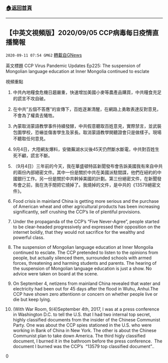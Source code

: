 ###  [:house:返回首頁](https://github.com/ourhimalayas/txt)
---

## 【中英文視頻版】2020/09/05 CCP病毒每日疫情直播簡報
`2020-09-11 07:54 GM62` [轉載自GNews](https://gnews.org/zh-hant/348041/)

英文標題 CCP Virus Pandemic Updates Ep225: The suspension of Mongolian language education at Inner Mongolia continued to esclate

視頻重點

1. 中共內地糧食危機日趨嚴重，快速增加美國小麥等農產品購買，中共糧食充足的謊言不攻自破。
2. 在中共”五個不答應”的宣傳下，百姓逐漸清醒，在網路上勇敢表達反對意見，不會為了權貴去犧牲。
3. 內蒙取消蒙語教學事件持續發酵，中共假意聽取百姓意見，實際禁言，並武裝包圍學校，恐嚇並傷害學生及家長。取消蒙語教學開聽證會只是做樣子。現場不聽取任何意見。
4. 9月4日，大陸網友爆料，安徽蕪湖水災後45天仍然斷水斷電，中共對百姓生死不顧，謊言不斷。
5. （9月4日）三年前的今天，我在華盛頓特區新聞發布會告訴美國我有來自中共的兩份內部絕密文件。其中一份是關於中共在美國派駐間諜，他們在紐約的中國銀行工作。另一份是關於中共幹掉美國的計劃。第三份絕密文件，在新聞發布會之前，我在洗手間把它燒掉了。我燒掉的文件，是中共的《13579絕密文件》。


1. Food crisis in mainland China is getting more serious and the purchase of American wheat and other agricultural products has been increasing significantly, self crushing the CCP’s lie of plentiful provisions.
2. Under the propaganda of the CCP’s “Five Never-Agree”, people started to be clear-headed progressively and expressed their opposition on the internet boldly, that they would not sacrifice for the wealthy and powerful class.
3. The suspension of Mongolian language education at Inner Mongolia continued to esclate. The CCP pretended to listen to the opinions from people, but actually silenced them, surrounded schools with armed forces, threatening and harming students and parents. The hearing of the suspension of Mongolian language education is just a show. No advice were taken on board at the scene.
4. On September 4, netizens from mainland China revealed that water and electricity had been out for 45 days after the flood in Wuhu, Anhui.The CCP have shown zero attentionn or concern on whether people live or die but keep lying.
5. (With War Room, 9/4)September 4th, 2017, I was at a press conference in Washington D.C. to tell the U.S. that I had two internal top secret, highly classified documents from the insider of the Chinese Communist Party. One was about the CCP spies stationed in the U.S. who were working in Bank of China in New York. The other is about the Chinese Communist plan to take down America. The third higly classified document, I burned it in the bathroom before the press conference.  The document I burned was the CCP’s  “13579 top classified document”..


0
